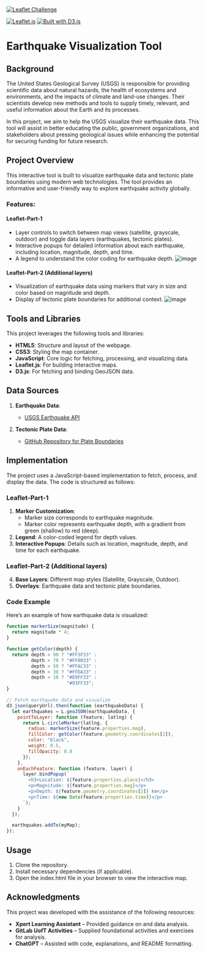[![Leaflet Challenge](https://img.shields.io/badge/Leaflet%20Challenge-Live-brightgreen)](https://cbilinski101.github.io/leaflet-challenge/) 

[![Leaflet.js](https://img.shields.io/badge/Leaflet.js-Interactive%20Maps-008000?style=flat-square&logo=leaflet&logoColor=white)](https://leafletjs.com/)
[![Built with D3.js](https://img.shields.io/badge/Built_with-D3.js-orange?logo=d3.js&logoColor=white)](https://d3js.org/)


# Earthquake Visualization Tool

## Background

The United States Geological Survey (USGS) is responsible for providing scientific data about natural hazards, the health of ecosystems and environments, and the impacts of climate and land-use changes. Their scientists develop new methods and tools to supply timely, relevant, and useful information about the Earth and its processes.

In this project, we aim to help the USGS visualize their earthquake data. This tool will assist in better educating the public, government organizations, and stakeholders about pressing geological issues while enhancing the potential for securing funding for future research.

## Project Overview

This interactive tool is built to visualize earthquake data and tectonic plate boundaries using modern web technologies. The tool provides an informative and user-friendly way to explore earthquake activity globally.

### Features:
#### Leaflet-Part-1
- Layer controls to switch between map views (satellite, grayscale, outdoor) and toggle data layers (earthquakes, tectonic plates).
- Interactive popups for detailed information about each earthquake, including location, magnitude, depth, and time.
- A legend to understand the color coding for earthquake depth.
  ![image](https://github.com/user-attachments/assets/311dbe1e-d70f-4363-95aa-6724964bb035)

#### Leaflet-Part-2 (Additional layers)
- Visualization of earthquake data using markers that vary in size and color based on magnitude and depth.
- Display of tectonic plate boundaries for additional context.
![image](https://github.com/user-attachments/assets/30fd4317-9858-4017-83ab-3c75ef74d73f)


## Tools and Libraries

This project leverages the following tools and libraries:

- **HTML5**: Structure and layout of the webpage.
- **CSS3**: Styling the map container.
- **JavaScript**: Core logic for fetching, processing, and visualizing data.
- **Leaflet.js**: For building interactive maps.
- **D3.js**: For fetching and binding GeoJSON data.

## Data Sources

1. **Earthquake Data**: 
   - [USGS Earthquake API](https://earthquake.usgs.gov/earthquakes/feed/v1.0/summary/all_week.geojson)

2. **Tectonic Plate Data**:
   - [GitHub Repository for Plate Boundaries](https://raw.githubusercontent.com/fraxen/tectonicplates/master/GeoJSON/PB2002_boundaries.json)

## Implementation

The project uses a JavaScript-based implementation to fetch, process, and display the data. The code is structured as follows:

### Leaflet-Part-1
1. **Marker Customization**:
   - Marker size corresponds to earthquake magnitude.
   - Marker color represents earthquake depth, with a gradient from green (shallow) to red (deep).
2. **Legend**: A color-coded legend for depth values.
3. **Interactive Popups**: Details such as location, magnitude, depth, and time for each earthquake.
### Leaflet-Part-2 (Additional layers)
4. **Base Layers**: Different map styles (Satellite, Grayscale, Outdoor).
5. **Overlays**: Earthquake data and tectonic plate boundaries.

### Code Example

Here’s an example of how earthquake data is visualized:

```javascript
function markerSize(magnitude) {
  return magnitude * 4;
}

function getColor(depth) {
  return depth > 90 ? "#FF3F33" :
         depth > 70 ? "#FF8033" :
         depth > 50 ? "#FFAC33" :
         depth > 30 ? "#FFDA33" :
         depth > 10 ? "#E9FF33" :
                      "#93FF33";
}

// Fetch earthquake data and visualize
d3.json(queryUrl).then(function (earthquakeData) {
  let earthquakes = L.geoJSON(earthquakeData, {
    pointToLayer: function (feature, latlng) {
      return L.circleMarker(latlng, {
        radius: markerSize(feature.properties.mag),
        fillColor: getColor(feature.geometry.coordinates[2]),
        color: "black",
        weight: 0.5,
        fillOpacity: 0.8
      });
    },
    onEachFeature: function (feature, layer) {
      layer.bindPopup(`
        <h3>Location: ${feature.properties.place}</h3>
        <p>Magnitude: ${feature.properties.mag}</p>
        <p>Depth: ${feature.geometry.coordinates[2]} km</p>
        <p>Time: ${new Date(feature.properties.time)}</p>
      `);
    }
  });

  earthquakes.addTo(myMap);
});
```
## Usage
1. Clone the repository.
2. Install necessary dependencies (if applicable).
3. Open the index.html file in your browser to view the interactive map.

## Acknowledgments
This project was developed with the assistance of the following resources:

* **Xpert Learning Assistant** – Provided guidance on and data analysis.
* **GitLab UofT Activities** – Supplied foundational activities and exercises for analysis.
* **ChatGPT** – Assisted with code, explanations, and README formatting.

